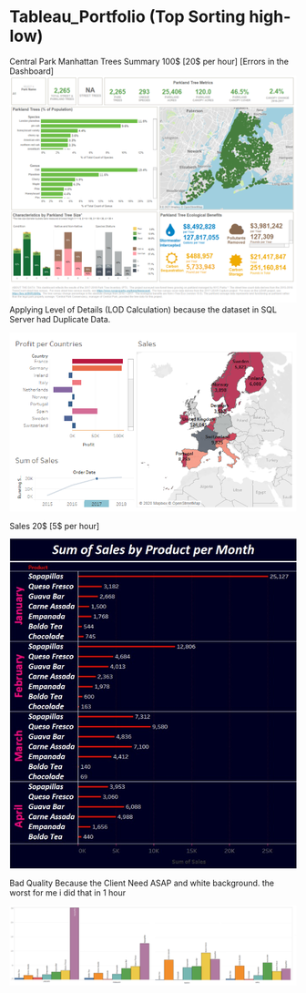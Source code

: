 # Tableau_Portfolio (Top Sorting high-low)

 Central Park Manhattan Trees Summary 100$ [20$ per hour] [Errors in the Dashboard]
![Dashboard 1](https://github.com/RubenGavidia/Scala/blob/master/CB.png?raw=true)
Applying Level of Details (LOD Calculation) because the dataset 
in SQL Server had Duplicate Data. 

![Dashboard 1](https://github.com/RubenGavidia/Tableau_Portfolio/blob/main/Dashboard%201.png)

Sales 20$ [5$ per hour]

![Dashboard 1](https://github.com/RubenGavidia/Tableau_Portfolio/blob/main/IMG-20210131-WA0000.jpg?raw=true)

Bad Quality Because the Client Need ASAP and white background. 
the worst for me i did that in 1 hour

![BAAAAAD](https://github.com/RubenGavidia/Tableau_Portfolio/blob/main/SUMOFSALES2.png?raw=true)


